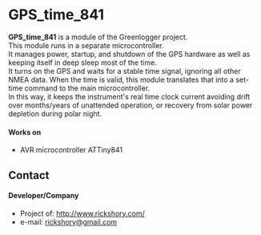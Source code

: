 GPS_time_841
======
**GPS_time_841** is a module of the Greenlogger project.  
 This module runs in a separate microcontroller.  
 It manages power, startup, and shutdown of the GPS hardware
as well as keeping itself in deep sleep most of the time.  
 It turns on the GPS and waits for a stable time signal, ignoring all other NMEA data. When the time is valid, this module translates that into a set-time command to the main microcontroller.  
 In this way, it keeps the instrument's real time clock current
avoiding drift over months/years of unattended operation, or
recovery from solar power depletion during polar night.  

#### Works on
* AVR microcontroller
ATTiny841


## Contact
#### Developer/Company
* Project of: http://www.rickshory.com/
* e-mail: rickshory@gmail.com
